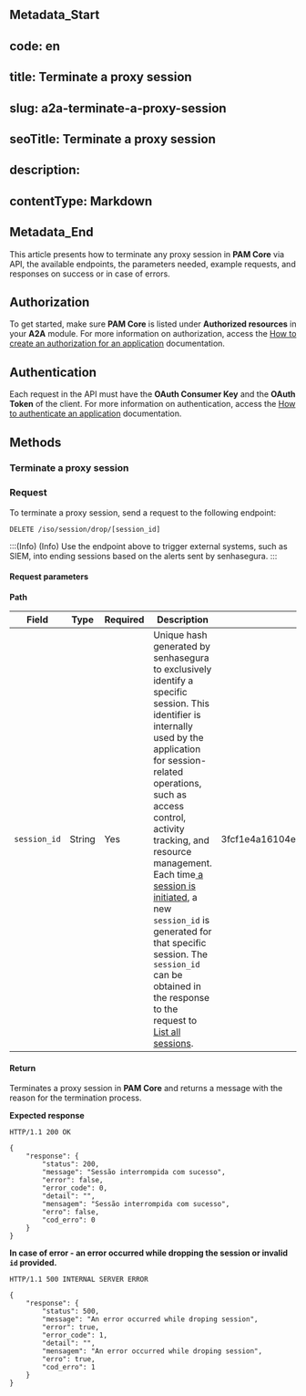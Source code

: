 ## Metadata_Start 
## code: en
## title: Terminate a proxy session 
## slug: a2a-terminate-a-proxy-session 
## seoTitle: Terminate a proxy session 
## description:  
## contentType: Markdown 
## Metadata_End
This article presents how to terminate any proxy session in **PAM Core** via API, the available endpoints, the parameters needed, example requests, and responses on success or in case of errors.

## Authorization

To get started, make sure **PAM Core** is listed under **Authorized resources** in your **A2A** module. For more information on authorization, access the [How to create an authorization for an application](/v3-32/docs/a2a-how-to-create-an-authorization-for-an-application) documentation.

## Authentication
Each request in the API must have the **OAuth Consumer Key** and the **OAuth Token** of the client. 
For more information on authentication, access the [How to authenticate an application](/v3-32/docs/a2a-how-to-authenticate-an-application) documentation.

## Methods

### Terminate a proxy session

### Request 

To terminate a proxy session, send a request to the following endpoint:


```
DELETE /iso/session/drop/[session_id]
```

:::(Info) (Info)
Use the endpoint above to trigger external systems, such as SIEM, into ending sessions based on the alerts sent by senhasegura.
:::

#### Request parameters

**Path**


| Field | Type | Required | Description | Example |
| --- | --- | --- | --- | --- |
|```session_id```| String | Yes | Unique hash generated by senhasegura to exclusively identify a specific session. This identifier is internally used by the application for session-related operations, such as access control, activity tracking, and resource management. Each time[ a session is initiated](/v3-32/docs/a2a-create-an-authenticated-url-for-a-web-proxy-session), a new ```session_id``` is generated for that specific session. The ```session_id``` can be obtained in the response to the request to [List all sessions](/v3-32/docs/a2a-list-remote-session-data). | 3fcf1e4a16104e328d6794e1b9693cfc457871d2 |

#### Return
Terminates a proxy session in **PAM Core** and returns a message with the reason for the termination process.

**Expected response**

```
HTTP/1.1 200 OK
```

```
{
    "response": {
        "status": 200,
        "message": "Sessão interrompida com sucesso",
        "error": false,
        "error_code": 0,
        "detail": "",
        "mensagem": "Sessão interrompida com sucesso",
        "erro": false,
        "cod_erro": 0
    }
}
```

**In case of error - an error occurred while dropping the session or invalid ```id``` provided.**


```
HTTP/1.1 500 INTERNAL SERVER ERROR
```

```
{
    "response": {
        "status": 500,
        "message": "An error occurred while droping session",
        "error": true,
        "error_code": 1,
        "detail": "",
        "mensagem": "An error occurred while droping session",
        "erro": true,
        "cod_erro": 1
    }
}
```